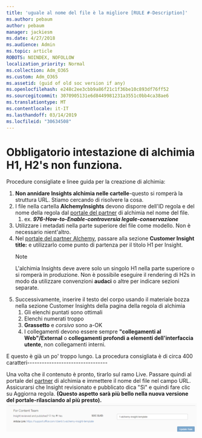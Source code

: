 ```yaml
---
title: 'uguale al nome del file è la migliore [RULE #-Description]'
ms.author: pebaum
author: pebaum
manager: jackiesm
ms.date: 4/27/2018
ms.audience: Admin
ms.topic: article
ROBOTS: NOINDEX, NOFOLLOW
localization_priority: Normal
ms.collection: Adm_O365
ms.custom: Adm_O365
ms.assetid: (guid of old soc version if any)
ms.openlocfilehash: e248c2ee3cbb9a86f21c1f36be10c893df76ff52
ms.sourcegitcommit: 3070905131e6d8449981231a3551c0bb4ca38ae6
ms.translationtype: MT
ms.contentlocale: it-IT
ms.lasthandoff: 03/14/2019
ms.locfileid: "30634508"
---
```

# <a name="required-alchemy-header-h1-h2s-dont-work"></a>Obbligatorio intestazione di alchimia H1, H2's non funziona.
Procedure consigliate e linee guida per la creazione di alchimia:

1. **Non annidare Insights alchimia nelle cartelle**-questo si romperà la struttura URL. Stiamo cercando di risolvere la cosa.
1. I file nella cartella **AlchemyInsights** devono disporre dell'ID regola e del nome della regola dal [portale del partner](https://alchemyportal.azurewebsites.net) di alchimia nel nome del file.
    1. ex. ***976-How-to-Enable-controversia legale-conservazione***
1. Utilizzare i metadati nella parte superiore del file come modello. Non è necessario nient'altro.
1. Nel [portale del partner Alchemy](https://alchemyportal.azurewebsites.net), passare alla sezione **Customer Insight title:** e utilizzarlo come punto di partenza per il titolo H1 per Insight. 
    > [!NOTE]
    > L'alchimia Insights deve avere solo un singolo H1 nella parte superiore o si romperà in produzione. Non è possibile eseguire il rendering di H2s in modo da utilizzare convenzioni **audaci** o altre per indicare sezioni separate.
1. Successivamente, inserire il testo del corpo usando il materiale bozza nella sezione Customer Insights della pagina della regola di alchimia
    1. Gli elenchi puntati sono ottimali
    1. Elenchi numerati troppo
    1. **Grassetto** e *corsivo* sono a-OK
    1. I collegamenti devono essere sempre **"collegamenti al Web"/External** o **collegamenti profondi a elementi dell'interfaccia utente**, non collegamenti interni.

E questo è già un po' troppo lungo. La procedura consigliata è di circa 400 caratteri---------------------------------

Una volta che il contenuto è pronto, tirarlo sul ramo Live. Passare quindi al portale del [partner](https://alchemyportal.azurewebsites.net) di alchimia e immettere il nome del file nel campo URL. Assicurarsi che Insight revisionato e pubblicato dica "Sì" e quindi fare clic su Aggiorna regola. **(Questo aspetto sarà più bello nella nuova versione del portale-rilasciando al più presto).** 
 ![campo URL](media/for-content-team.PNG)

